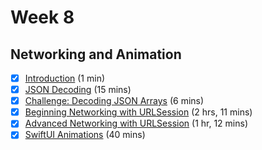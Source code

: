# Week 8

## Networking and Animation 

- [x]  [Introduction](https://www.raywenderlich.com/28868069-saving-data-in-ios/lessons/10) (1 min)
- [x]  [JSON Decoding](https://www.raywenderlich.com/28868069-saving-data-in-ios/lessons/11) (15 mins) 
- [x]  [Challenge: Decoding JSON Arrays](https://www.raywenderlich.com/28868069-saving-data-in-ios/lessons/12) (6 mins)
- [x]  [Beginning Networking with URLSession](https://www.raywenderlich.com/28450876-beginning-networking-with-urlsession) (2 hrs, 11 mins)
- [x]  [Advanced Networking with URLSession](https://www.raywenderlich.com/32317111-advanced-networking-with-urlsession) (1 hr, 12 mins)
- [x]  [SwiftUI Animations](https://www.raywenderlich.com/31295564-swiftui-animation) (40 mins)